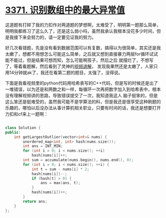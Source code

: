 # [3371. 识别数组中的最大异常值](https://leetcode.cn/problems/check-if-a-string-contains-all-binary-codes-of-size-k/)

这道题有打碎了我的力扣作对两道题的梦想啊，太难受了，明明第一题那么简单，明明我都练习了这么久了，还是这么弱小吗，虽然我承认我根本没花多少时间，但是我接下来会努力的，请一定要见证我的努力。

好几次看错题，先是没有看到数据范围可以有复数，搞得以为很简单，其实还是我太嫩了，想都不用想怎么可能这么简单，之后就又想到直接暴力两层for循环试试能不能过，但是结果可想而知，怎么可能啊孩子，然后之后
就摆烂了，不想写了，等着看题解，然后看到了灵神的[视频讲解](https://www.bilibili.com/video/BV1tAzoY1EUN/?spm_id_from=333.1007.top_right_bar_window_history.content.click&vd_source=5c3d41684bdf5be095ecc932cc1b67b8)，
发现我果然还是太嫩了，人家只用14分钟就ak了，我还在看第二题的题目，太强了，没得说。

下面是我看视频里的python代码用哈希表写的C++代码，但是写的时候还是出了一堆错误，以为还是和两数之和一样，每循环一次再把数字加入到哈希表中，根本没有理解视频讲的思路，导致错误提交了一次，我知道我这人
脑子挺笨的，但是这么笨还是挺难受的，虽然我可能不是学算法的料，但是我还是很享受这种刷题的乐趣的，哪怕以后没办法从事计算机相关职业，只要有时间的话，我还是想要打开力扣和cf来上一题啊：

```cpp

class Solution {
public:
    int getLargestOutlier(vector<int>& nums) {
        unordered_map<int, int> hash(nums.size());
        int ans = INT_MIN;
        for (int i = 0; i < nums.size(); ++i)
            hash[nums[i]]++;
        int sum = accumulate(nums.begin(), nums.end(), 0);
        for (int i = 0; i < nums.size(); ++i) {
            int t = sum - nums[i] * 2;
            hash[nums[i]]--;
            if (hash[t] > 0) {
                ans = max(ans, t);
            }
            hash[nums[i]]++;
        }
        return ans;
    }
};
```
